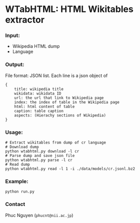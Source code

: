 # WTabHTML: HTML Wikitables extractor 

### Input:
- Wikipedia HTML dump
- Language

### Output:
File format: JSON list. Each line is a json object of
```
{
    title: wikipedia title
    wikidata: wikidata ID
    url: the url that link to Wikipedia page
    index: the index of table in the Wikipedia page
    html: html content of table
    caption: table caption
    aspects: (Hierachy sections of Wikipedia)  
}
```

### Usage:
```shell
# Extract wikitables from dump of cr language
# Download dump
python wtabhtml.py download -l cr
# Parse dump and save json file
python wtabhtml.py parse -l cr
# Read dump
python wtabhtml.py read -l 1 -i ./data/models/cr.jsonl.bz2 
```

### Example:
```shell
python run.py
```

### Contact
Phuc Nguyen (`phucnt@nii.ac.jp`)
